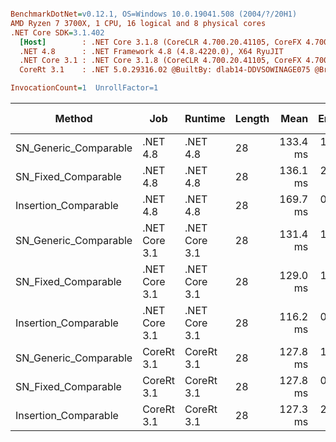 ``` ini

BenchmarkDotNet=v0.12.1, OS=Windows 10.0.19041.508 (2004/?/20H1)
AMD Ryzen 7 3700X, 1 CPU, 16 logical and 8 physical cores
.NET Core SDK=3.1.402
  [Host]        : .NET Core 3.1.8 (CoreCLR 4.700.20.41105, CoreFX 4.700.20.41903), X64 RyuJIT
  .NET 4.8      : .NET Framework 4.8 (4.8.4220.0), X64 RyuJIT
  .NET Core 3.1 : .NET Core 3.1.8 (CoreCLR 4.700.20.41105, CoreFX 4.700.20.41903), X64 RyuJIT
  CoreRt 3.1    : .NET 5.0.29316.02 @BuiltBy: dlab14-DDVSOWINAGE075 @Branch: master @Commit: 40be8b7e2598b2ccb827fd90cd30c0e2d4496941, X64 AOT

InvocationCount=1  UnrollFactor=1  

```
|                Method |           Job |       Runtime | Length |     Mean |   Error |  StdDev | Gen 0 | Gen 1 | Gen 2 | Allocated |
|---------------------- |-------------- |-------------- |------- |---------:|--------:|--------:|------:|------:|------:|----------:|
| SN_Generic_Comparable |      .NET 4.8 |      .NET 4.8 |     28 | 133.4 ms | 1.52 ms | 1.42 ms |     - |     - |     - |         - |
|   SN_Fixed_Comparable |      .NET 4.8 |      .NET 4.8 |     28 | 136.1 ms | 2.01 ms | 1.88 ms |     - |     - |     - |         - |
|  Insertion_Comparable |      .NET 4.8 |      .NET 4.8 |     28 | 169.7 ms | 0.96 ms | 0.80 ms |     - |     - |     - |         - |
| SN_Generic_Comparable | .NET Core 3.1 | .NET Core 3.1 |     28 | 131.4 ms | 1.87 ms | 1.66 ms |     - |     - |     - |         - |
|   SN_Fixed_Comparable | .NET Core 3.1 | .NET Core 3.1 |     28 | 129.0 ms | 1.28 ms | 1.14 ms |     - |     - |     - |         - |
|  Insertion_Comparable | .NET Core 3.1 | .NET Core 3.1 |     28 | 116.2 ms | 0.67 ms | 0.56 ms |     - |     - |     - |         - |
| SN_Generic_Comparable |    CoreRt 3.1 |    CoreRt 3.1 |     28 | 127.8 ms | 1.64 ms | 1.45 ms |     - |     - |     - |         - |
|   SN_Fixed_Comparable |    CoreRt 3.1 |    CoreRt 3.1 |     28 | 127.8 ms | 0.97 ms | 0.86 ms |     - |     - |     - |         - |
|  Insertion_Comparable |    CoreRt 3.1 |    CoreRt 3.1 |     28 | 127.3 ms | 2.53 ms | 2.48 ms |     - |     - |     - |         - |
